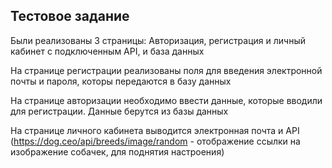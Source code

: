 Тестовое задание
-
Были реализованы 3 страницы: Авторизация, регистрация и личный кабинет с подключенным API, и база данных 

На странице регистрации реализованы поля для введения электронной почты и пароля, которы передаются в базу данных 

На странице авторизации необходимо ввести данные, которые вводили для регистрации. Данные берутся из базы данных 

На странице личного кабинета выводится электронная почта и API (https://dog.ceo/api/breeds/image/random - отображение ссылки на изображение собачек, для поднятия настроения)
